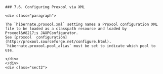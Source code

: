     ### 7.6. Configuring Proxool via XML

    <div class="paragraph">

    The `hibernate.proxool.xml` setting names a Proxool configuration XML file to be loaded as a classpath resource and loaded by Proxool&#8217;s JAXPConfigurator.
    See [proxool  configuration](http://proxool.sourceforge.net/configure.html).
    `hibernate.proxool.pool_alias` must be set to indicate which pool to use.

    </div>
    </div>
    <div class="sect2">